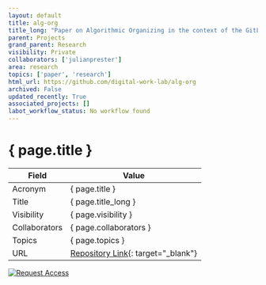 ```yaml
---
layout: default
title: alg-org
title_long: "Paper on Algorithmic Organizing in the context of the GitLab Bot and Handbook"
parent: Projects
grand_parent: Research
visibility: Private
collaborators: ['julianprester']
area: research
topics: ['paper', 'research']
html_url: https://github.com/digital-work-lab/alg-org
archived: False
updated_recently: True
associated_projects: []
labot_workflow_status: No workflow found
---
```


# { page.title }

Field               | Value
------------------- | ----------------------------------
Acronym             | { page.title }
Title               | { page.title_long }
Visibility          | { page.visibility }
Collaborators       | { page.collaborators }
Topics              | { page.topics }
URL                 | [Repository Link](https://github.com/digital-work-lab/alg-org){: target="_blank"}

[![Request Access](https://img.shields.io/badge/Request-Access-blue?style=for-the-badge)](https://github.com/digital-work-lab/alg-org/issues/new?assignees=geritwagner&labels=access+request&template=request-repo-access.md&title=%5BAccess+Request%5D+Request+for+access+to+repository)

